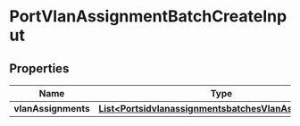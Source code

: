 
# PortVlanAssignmentBatchCreateInput

## Properties
Name | Type | Description | Notes
------------ | ------------- | ------------- | -------------
**vlanAssignments** | [**List&lt;PortsidvlanassignmentsbatchesVlanAssignments&gt;**](PortsidvlanassignmentsbatchesVlanAssignments.md) |  |  [optional]



